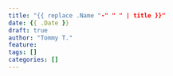 ```yaml
---
title: "{{ replace .Name "-" " " | title }}"
date: {{ .Date }}
draft: true
author: "Tommy T."
feature: 
tags: []
categories: []
---
```


